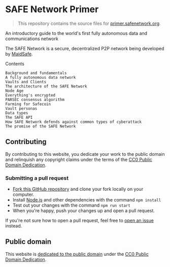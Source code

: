 # SAFE Network Primer

> This repository contains the source files for [primer.safenetwork.org](https://primer.safenetwork.org).

An introductory guide to the world's first fully autonomous data and communications network

The SAFE Network is a secure, decentralized P2P network being developed by [MaidSafe](https://github.com/maidsafe).

Contents

    Background and fundamentals
    A fully autonomous data network
    Vaults and Clients
    The architecture of the SAFE Network
    Node Age
    Everything's encrypted
    PARSEC consensus algorithm
    Farming for Safecoin
    Vault personas
    Data types
    The SAFE API
    How SAFE Network defends against common types of cyberattack
    The promise of the SAFE Network

## Contributing

By contributing to this website, you dedicate your work to the public domain and relinquish any copyright claims under the terms of the [CC0 Public Domain Dedication](https://creativecommons.org/publicdomain/zero/1.0/).

### Submitting a pull request

- [Fork this GitHub repository](https://github.com/safenetwork/primer.safenetwork.org/fork) and clone your fork locally on your computer.
- Install [Node.js](https://nodejs.org/en/) and other dependencies with the command `npm install`
- Test out your changes with the command `npm run start`
- When you're happy, push your changes up and open a pull request.

If you're not sure how to open a pull request, feel free to [open an issue](https://github.com/safenetwork/primer.safenetwork.org/issues/new) instead.

## Public domain

This website is [dedicated to the public domain](https://github.com/safenetwork/primer.safenetwork.org/blob/master/LICENSE) under the [CC0 Public Domain Dedication](https://creativecommons.org/publicdomain/zero/1.0/).
